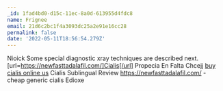 ```yaml
---
_id: 1fad4bd0-d15c-11ec-8a0d-613955d4fdc8
name: Frignee
email: 21d6c2bc1f4a3093dc25a2e91e16cc28
permalink: false
date: '2022-05-11T18:56:54.279Z'
---
```

Nioick Some special diagnostic xray techniques are described next. [url=https://newfasttadalafil.com/]Cialis[/url] Propecia En Falta Chcejj <a href=https://newfasttadalafil.com/>buy cialis online us</a> Cialis Sublingual Review https://newfasttadalafil.com/ - cheap generic cialis Edioxe
